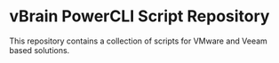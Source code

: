 vBrain PowerCLI Script Repository
===================
This repository contains a collection of scripts for VMware and Veeam based solutions.

